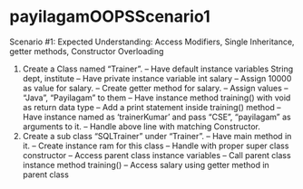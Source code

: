 # payilagamOOPSScenario1
Scenario #1:
Expected Understanding: Access Modifiers, Single Inheritance, getter methods, Constructor Overloading
1) Create a Class named “Trainer”.
– Have default instance variables String dept, institute
– Have private instance variable int salary
– Assign 10000 as value for salary.
– Create getter method for salary.
– Assign values – “Java”, “Payilagam” to them
– Have instance method training() with void as return data type
– Add a print statement inside training() method
– Have instance named as ‘trainerKumar’ and pass “CSE”, “payilagam” as arguments to it.
– Handle above line with matching Constructor.
2) Create a sub class “SQLTrainer” under “Trainer”.
– Have main method in it.
– Create instance ram for this class
– Handle with proper super class constructor
– Access parent class instance variables
– Call parent class instance method training()
– Access salary using getter method in parent class
